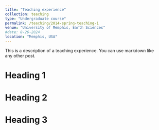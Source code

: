 ```yaml
---
title: "Teaching experience"
collection: teaching
type: "Undergraduate course"
permalink: /teaching/2014-spring-teaching-1
venue: "University of Memphis, Earth Sciences"
#date: 8-26-2024
location: "Memphis, USA"
---
```


This is a description of a teaching experience. You can use markdown like any other post.

Heading 1
======

Heading 2
======

Heading 3
======
